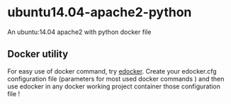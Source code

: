 ubuntu14.04-apache2-python
==========================

An ubuntu:14.04 apache2 with python docker file

## Docker utility

For easy use of docker command, try [edocker](https://github.com/pamtrak06/edocker).
Create your edocker.cfg configuration file (parameters for most used docker commands ) and then use edocker<command> in any docker working project container those configuration file !
